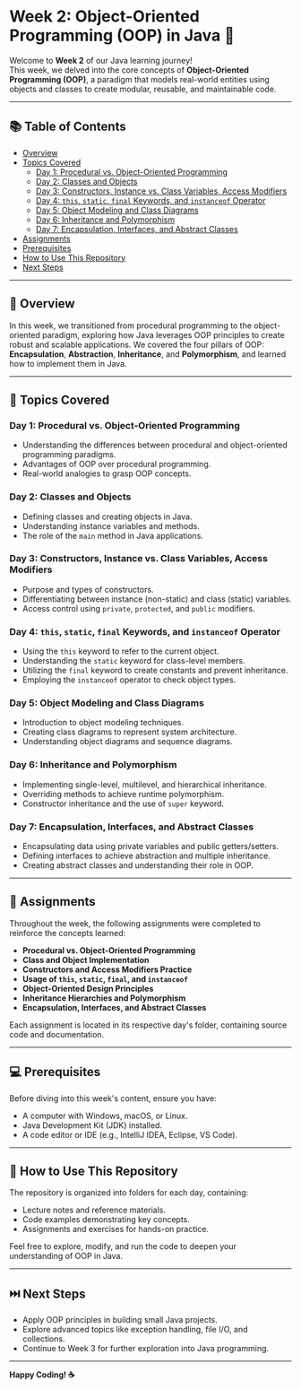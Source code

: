 # Week 2: Object-Oriented Programming (OOP) in Java 🚀

Welcome to **Week 2** of our Java learning journey!  
This week, we delved into the core concepts of **Object-Oriented Programming (OOP)**, a paradigm that models real-world entities using objects and classes to create modular, reusable, and maintainable code.

---

## 📚 Table of Contents

- [Overview](#overview)
- [Topics Covered](#topics-covered)
  - [Day 1: Procedural vs. Object-Oriented Programming](#day-1-procedural-vs-object-oriented-programming)
  - [Day 2: Classes and Objects](#day-2-classes-and-objects)
  - [Day 3: Constructors, Instance vs. Class Variables, Access Modifiers](#day-3-constructors-instance-vs-class-variables-access-modifiers)
  - [Day 4: `this`, `static`, `final` Keywords, and `instanceof` Operator](#day-4-this-static-final-keywords-and-instanceof-operator)
  - [Day 5: Object Modeling and Class Diagrams](#day-5-object-modeling-and-class-diagrams)
  - [Day 6: Inheritance and Polymorphism](#day-6-inheritance-and-polymorphism)
  - [Day 7: Encapsulation, Interfaces, and Abstract Classes](#day-7-encapsulation-interfaces-and-abstract-classes)
- [Assignments](#assignments)
- [Prerequisites](#prerequisites)
- [How to Use This Repository](#how-to-use-this-repository)
- [Next Steps](#next-steps)

---

## 📝 Overview

In this week, we transitioned from procedural programming to the object-oriented paradigm, exploring how Java leverages OOP principles to create robust and scalable applications. We covered the four pillars of OOP: **Encapsulation**, **Abstraction**, **Inheritance**, and **Polymorphism**, and learned how to implement them in Java.

---

## 📌 Topics Covered

### Day 1: Procedural vs. Object-Oriented Programming

- Understanding the differences between procedural and object-oriented programming paradigms.
- Advantages of OOP over procedural programming.
- Real-world analogies to grasp OOP concepts.

### Day 2: Classes and Objects

- Defining classes and creating objects in Java.
- Understanding instance variables and methods.
- The role of the `main` method in Java applications.

### Day 3: Constructors, Instance vs. Class Variables, Access Modifiers

- Purpose and types of constructors.
- Differentiating between instance (non-static) and class (static) variables.
- Access control using `private`, `protected`, and `public` modifiers.

### Day 4: `this`, `static`, `final` Keywords, and `instanceof` Operator

- Using the `this` keyword to refer to the current object.
- Understanding the `static` keyword for class-level members.
- Utilizing the `final` keyword to create constants and prevent inheritance.
- Employing the `instanceof` operator to check object types.

### Day 5: Object Modeling and Class Diagrams

- Introduction to object modeling techniques.
- Creating class diagrams to represent system architecture.
- Understanding object diagrams and sequence diagrams.

### Day 6: Inheritance and Polymorphism

- Implementing single-level, multilevel, and hierarchical inheritance.
- Overriding methods to achieve runtime polymorphism.
- Constructor inheritance and the use of `super` keyword.

### Day 7: Encapsulation, Interfaces, and Abstract Classes

- Encapsulating data using private variables and public getters/setters.
- Defining interfaces to achieve abstraction and multiple inheritance.
- Creating abstract classes and understanding their role in OOP.

---

## 📝 Assignments

Throughout the week, the following assignments were completed to reinforce the concepts learned:

- **Procedural vs. Object-Oriented Programming**
- **Class and Object Implementation**
- **Constructors and Access Modifiers Practice**
- **Usage of `this`, `static`, `final`, and `instanceof`**
- **Object-Oriented Design Principles**
- **Inheritance Hierarchies and Polymorphism**
- **Encapsulation, Interfaces, and Abstract Classes**

Each assignment is located in its respective day's folder, containing source code and documentation.

---

## 💻 Prerequisites

Before diving into this week's content, ensure you have:

- A computer with Windows, macOS, or Linux.
- Java Development Kit (JDK) installed.
- A code editor or IDE (e.g., IntelliJ IDEA, Eclipse, VS Code).

---

## 📂 How to Use This Repository

The repository is organized into folders for each day, containing:

- Lecture notes and reference materials.
- Code examples demonstrating key concepts.
- Assignments and exercises for hands-on practice.

Feel free to explore, modify, and run the code to deepen your understanding of OOP in Java.

---

## ⏭️ Next Steps

- Apply OOP principles in building small Java projects.
- Explore advanced topics like exception handling, file I/O, and collections.
- Continue to Week 3 for further exploration into Java programming.

---

**Happy Coding! ☕**
